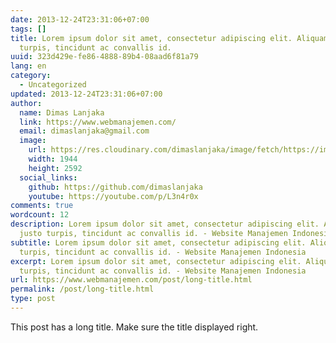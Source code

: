 ```yaml
---
date: 2013-12-24T23:31:06+07:00
tags: []
title: Lorem ipsum dolor sit amet, consectetur adipiscing elit. Aliquam justo
  turpis, tincidunt ac convallis id.
uuid: 323d429e-fe86-4888-89b4-08aad6f81a79
lang: en
category:
  - Uncategorized
updated: 2013-12-24T23:31:06+07:00
author:
  name: Dimas Lanjaka
  link: https://www.webmanajemen.com/
  email: dimaslanjaka@gmail.com
  image:
    url: https://res.cloudinary.com/dimaslanjaka/image/fetch/https://imgdb.net/images/3600.jpg
    width: 1944
    height: 2592
  social_links:
    github: https://github.com/dimaslanjaka
    youtube: https://youtube.com/p/L3n4r0x
comments: true
wordcount: 12
description: Lorem ipsum dolor sit amet, consectetur adipiscing elit. Aliquam
  justo turpis, tincidunt ac convallis id. - Website Manajemen Indonesia
subtitle: Lorem ipsum dolor sit amet, consectetur adipiscing elit. Aliquam justo
  turpis, tincidunt ac convallis id. - Website Manajemen Indonesia
excerpt: Lorem ipsum dolor sit amet, consectetur adipiscing elit. Aliquam justo
  turpis, tincidunt ac convallis id. - Website Manajemen Indonesia
url: https://www.webmanajemen.com/post/long-title.html
permalink: /post/long-title.html
type: post
---
```


This post has a long title. Make sure the title displayed right.